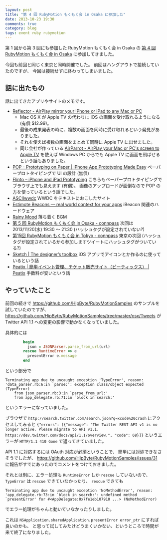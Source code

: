 ```yaml
---
layout: post
title: "第 4 回 RubyMotion もくもく会 in Osaka に参加した"
date: 2013-10-23 19:30
comments: true
category: blog
tags: event ruby rubymotion
---
```

第 1 回から第 3 回にも参加した RubyMotion もくもく会 in Osaka の
[第 4 回 RubyMotion もくもく会 in Osaka](http://connpass.com/event/3557/)
に参加してきました。

今回も前回と同じく東京と同時開催でした。
前回はハングアウトで接続していたのですが、
今回は接続せずに終わってしまいました。

<!--more-->

## 話に出たもの

話に出てきたアプリやサイトのメモです。

* [Reflector - AirPlay mirror your iPhone or iPad to any Mac or PC](http://www.airsquirrels.com/reflectorc/)
  * Mac OS X が Apple TV の代わりに iOS の画面を受け取れるようになる (有償 $12.99)。
  * 最後の成果発表の時に、複数の画面を同時に受け取れるという発見がありました。
  * それを使えば複数の画面をまとめて同時に Apple TV に出せました。
  * 同じ会社が作っている
    [AirParrot - AirPlay your Mac or PC's screen to Apple TV](http://www.airsquirrels.com/airparrot/)
    を使えば Windows PC からでも Apple TV に画面を飛ばせるという話もありました。
* [POP - Prototyping on Paper | iPhone App Prototyping Made Easy](https://popapp.in/)
  ペーパープロトタイピングで UI の設計 (無償)
* [Flinto – iPhone and iPad Prototyping](https://www.flinto.com/)
  こちらもペーパープロトタイピングでブラウザ上でも見えます (有償)。
  画像のアップロードが面倒なので POP の方を使っているという話でした。
* [ASCIIwwdc](http://asciiwwdc.com/)
  WWDC をテキストにおこしたサイト
* [Estimote Beacons — real world context for your apps](http://estimote.com/)
  iBeacon 関連のハードウェア
* [Rainy Mood](http://www.rainymood.com/)
  落ち着く BGM
* [第 5 回 RubyMotion もくもく会 in Osaka - connpass](http://connpass.com/event/3871/)
  次回は 2013/11/20(水) 19:30 〜 21:30
  (ハッシュタグが設定されていない?)
* [第15回 RubyMotion もくもく会 in Tokyo - connpass](http://connpass.com/event/3870/)
  東京の次回
  (ハッシュタグが設定されているから参加しますツイートにハッシュタグがついている?)
* [Sketch | The designer’s toolbox](http://www.bohemiancoding.com/sketch/)
  iOS アプリでアイコンとか作るのに使っているという話
* [Peatix | 簡単イベント管理、チケット販売サイト（ピーティックス） | Peatix](http://peatix.com/)
  手数料が安いという話

## やっていたこと

前回の続きで
<https://github.com/HipByte/RubyMotionSamples>
のサンプルを試していたのですが、
<https://github.com/HipByte/RubyMotionSamples/tree/master/osx/Tweets>
が Twitter API 1.1 への変更の影響で動かなくなっていました。

具体的には

```ruby
        begin
          json = JSONParser.parse_from_url(url)
        rescue RuntimeError => e
          presentError e.message
        end
```

という部分で

```
Terminating app due to uncaught exception 'TypeError', reason: 'data_parser.rb:6:in `parse:': exception class/object expected (TypeError)
	from json_parser.rb:3:in `parse_from_url:'
	from app_delegate.rb:71:in `block in search:'
```

というエラーになっていました。

ブラウザで
`http://search.twitter.com/search.json?q=xcode%20crash`
にアクセスしてみると
`{"errors": [{"message": "The Twitter REST API v1 is no longer active. Please migrate to API v1.1. https://dev.twitter.com/docs/api/1.1/overview.", "code": 68}]}`
というエラーが
`HTTP/1.1 410 Gone`
で返ってきていました。

API 1.1 に対応するには OAuth 対応が必須ということで、
簡単には対処できなさそうでしたが、
<https://github.com/HipByte/RubyMotionSamples/issues/31>
に報告がすでにあったのでコメントをつけておきました。

それとは別に、エラー処理も `RuntimeError` しか `rescue` していないので、
`TypeError` は `rescue` できていなかったり、
`rescue` できても

```
Terminating app due to uncaught exception 'NoMethodError', reason: 'app_delegate.rb:73:in `block in search:': undefined method `presentError' for #<AppDelegate:0x7fe1eb107910 ...> (NoMethodError)
```

でエラー処理がちゃんと動いていなかったりしました。

これは `NSApplication.sharedApplication.presentError error_ptr` にすれば良いのかも、
と思って試してみたけどうまくいかない、というところで時間が来て終了になりました。
